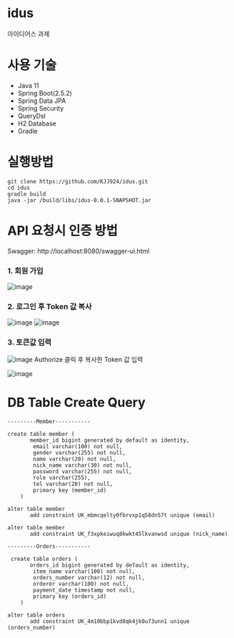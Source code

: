 # idus

아이디어스 과제

# 사용 기술

- Java 11
- Spring Boot(2.5.2)
- Spring Data JPA
- Spring Security
- QueryDsl
- H2 Database
- Gradle

# 실행방법

```
git clone https://github.com/KJJ924/idus.git
cd idus
gradle build
java -jar /build/libs/idus-0.0.1-SNAPSHOT.jar
```

# API 요청시 인증 방법

Swagger: http://localhost:8080/swagger-ui.html

### 1. 회원 가입

![image](https://user-images.githubusercontent.com/64793712/124896349-508a2600-e018-11eb-896f-4b060affa69e.png)

### 2. 로그인 후 Token 값 복사

![image](https://user-images.githubusercontent.com/64793712/124896605-90510d80-e018-11eb-9137-d88ef5f94570.png)
![image](https://user-images.githubusercontent.com/64793712/124896922-ce4e3180-e018-11eb-988d-2d672ec9585e.png)

### 3. 토큰값 입력

![image](https://user-images.githubusercontent.com/64793712/124897736-8c71bb00-e019-11eb-9235-b98d20ae82a9.png)
Authorize 클릭 후 복사한 Token 값 입력

![image](https://user-images.githubusercontent.com/64793712/124897892-af03d400-e019-11eb-8995-c1a517dda678.png)

# DB Table Create Query

```
---------Member-----------

create table member (
       member_id bigint generated by default as identity,
        email varchar(100) not null,
        gender varchar(255) not null,
        name varchar(20) not null,
        nick_name varchar(30) not null,
        password varchar(255) not null,
        role varchar(255),
        tel varchar(20) not null,
        primary key (member_id)
    )
    
alter table member 
       add constraint UK_mbmcqelty0fbrvxp1q58dn57t unique (email)
       
alter table member 
       add constraint UK_f3xpkeiwuq8kwkt45lkvanwsd unique (nick_name)
       
---------Orders-----------

 create table orders (
       orders_id bigint generated by default as identity,
        item_name varchar(100) not null,
        orders_number varchar(12) not null,
        orderer varchar(100) not null,
        payment_date timestamp not null,
        primary key (orders_id)
    )
    
alter table orders 
       add constraint UK_4m10bbp1kvd8qk4jk0u73unn1 unique (orders_number)
```